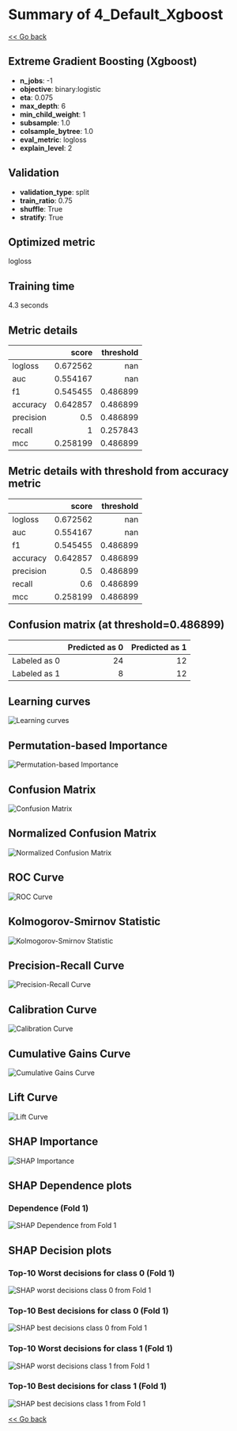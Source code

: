 # Summary of 4_Default_Xgboost

[<< Go back](../README.md)


## Extreme Gradient Boosting (Xgboost)
- **n_jobs**: -1
- **objective**: binary:logistic
- **eta**: 0.075
- **max_depth**: 6
- **min_child_weight**: 1
- **subsample**: 1.0
- **colsample_bytree**: 1.0
- **eval_metric**: logloss
- **explain_level**: 2

## Validation
 - **validation_type**: split
 - **train_ratio**: 0.75
 - **shuffle**: True
 - **stratify**: True

## Optimized metric
logloss

## Training time

4.3 seconds

## Metric details
|           |    score |   threshold |
|:----------|---------:|------------:|
| logloss   | 0.672562 |  nan        |
| auc       | 0.554167 |  nan        |
| f1        | 0.545455 |    0.486899 |
| accuracy  | 0.642857 |    0.486899 |
| precision | 0.5      |    0.486899 |
| recall    | 1        |    0.257843 |
| mcc       | 0.258199 |    0.486899 |


## Metric details with threshold from accuracy metric
|           |    score |   threshold |
|:----------|---------:|------------:|
| logloss   | 0.672562 |  nan        |
| auc       | 0.554167 |  nan        |
| f1        | 0.545455 |    0.486899 |
| accuracy  | 0.642857 |    0.486899 |
| precision | 0.5      |    0.486899 |
| recall    | 0.6      |    0.486899 |
| mcc       | 0.258199 |    0.486899 |


## Confusion matrix (at threshold=0.486899)
|              |   Predicted as 0 |   Predicted as 1 |
|:-------------|-----------------:|-----------------:|
| Labeled as 0 |               24 |               12 |
| Labeled as 1 |                8 |               12 |

## Learning curves
![Learning curves](learning_curves.png)

## Permutation-based Importance
![Permutation-based Importance](permutation_importance.png)
## Confusion Matrix

![Confusion Matrix](confusion_matrix.png)


## Normalized Confusion Matrix

![Normalized Confusion Matrix](confusion_matrix_normalized.png)


## ROC Curve

![ROC Curve](roc_curve.png)


## Kolmogorov-Smirnov Statistic

![Kolmogorov-Smirnov Statistic](ks_statistic.png)


## Precision-Recall Curve

![Precision-Recall Curve](precision_recall_curve.png)


## Calibration Curve

![Calibration Curve](calibration_curve_curve.png)


## Cumulative Gains Curve

![Cumulative Gains Curve](cumulative_gains_curve.png)


## Lift Curve

![Lift Curve](lift_curve.png)



## SHAP Importance
![SHAP Importance](shap_importance.png)

## SHAP Dependence plots

### Dependence (Fold 1)
![SHAP Dependence from Fold 1](learner_fold_0_shap_dependence.png)

## SHAP Decision plots

### Top-10 Worst decisions for class 0 (Fold 1)
![SHAP worst decisions class 0 from Fold 1](learner_fold_0_shap_class_0_worst_decisions.png)
### Top-10 Best decisions for class 0 (Fold 1)
![SHAP best decisions class 0 from Fold 1](learner_fold_0_shap_class_0_best_decisions.png)
### Top-10 Worst decisions for class 1 (Fold 1)
![SHAP worst decisions class 1 from Fold 1](learner_fold_0_shap_class_1_worst_decisions.png)
### Top-10 Best decisions for class 1 (Fold 1)
![SHAP best decisions class 1 from Fold 1](learner_fold_0_shap_class_1_best_decisions.png)

[<< Go back](../README.md)
